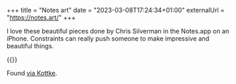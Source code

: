 +++
title = "Notes art"
date = "2023-03-08T17:24:34+01:00"
externalUrl = "https://notes.art/"
+++

I love these beautiful pieces done by Chris Silverman in the Notes.app on an iPhone. Constraints can really push someone to make impressive and beautiful things. 

{{<fig
  src="mac@2x.jpg"
  alt="An illustration of an original Mac computer"
  />}}
  
Found [via Kottke](https://kottke.org/23/03/notes-art). 